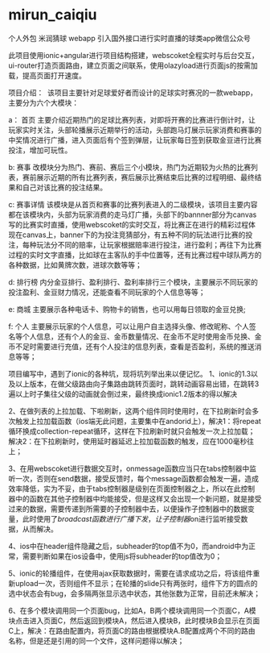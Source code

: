 # mirun_caiqiu
个人外包 米润猜球 webapp  引入国外接口进行实时直播的球类app微信公众号

此项目使用ionic+angular进行项目结构搭建，webscoket全程实时与后台交互，ui-router打造页面路由，建立页面之间联系，使用olazyload进行页面js的按需加载，提高页面打开速度。

项目介绍：
  该项目主要针对足球爱好者而设计的足球实时赛况的一款webapp，主要分为六个大模块：
  
  a： 首页 主要介绍近期热门的足球比赛列表，对即将开赛的比赛进行倒计时，让玩家实时关注，头部轮播展示近期举行的活动，头部跑马灯展示玩家消费和赛事的中奖情况进行广播，进入页面后有个签到弹层，让玩家每日签到获取金豆进行比赛投注，增加可玩性。
  
  
  b: 赛事 改模块分为热门、赛前、赛后三个小模块，热门为近期较为火热的比赛列表，赛前展示近期的所有比赛列表，赛后展示比赛结束后比赛的过程明细、最终结果和自己对该比赛的投注结果。
  
  
  c: 赛事详情 该模块是从首页和赛事的比赛列表进入的二级模块，该项目主要内容都在该模块内，头部为玩家消费的走马灯广播，头部下的bannner部分为canvas写的比赛实时直播，使用webscoket的实时交互，将比赛正在进行的精彩过程体现在canvas上，banner下的为投注竞猜部分，有五种不同的玩法进行比赛的投注，每种玩法分不同的赔率，让玩家根据赔率进行投注，进行盈利；再往下为比赛过程的实时文字直播，比如球在主客队的手中位置等，还有比赛过程中球队两方的各种数据，比如黄牌次数，进球次数等等；
  
  
  d: 排行榜 内分金豆排行、盈利排行、盈利率排行三个模块，主要展示不同玩家的投注盈利、金豆财力情况，还能查看不同玩家的个人信息等等；
 
 
 e: 商城 主要展示各种电话卡、购物卡的销售，也可以用每日领取的金豆兑换;
 
 f: 个人 主要展示玩家的个人信息，可以让用户自主选择头像、修改昵称、个人签名等个人信息，还有个人的金豆、金币数量情况、在金币不足时使用金币兑换、金币不足时需要进行充值，还有个人投注的信息列表，查看是否盈利，系统的推送消息等等；


项目编写中，遇到了ionic的各种坑，现将坑列举出来以便记忆。
1、ionic的1.3以及以上版本，在做父级路由向子集路由跳转页面时，跳转动画容易出错，在跳转3遍以上时子集往父级的动画就会倒过来，最终换成ionic1.2版本的得以解决

2、在做列表的上拉加载、下啦刷新，这两个组件同时使用时，在下拉刷新时会多次触发上拉加载函数（ios端无此问题，主要集中在andorid上），解决1：将repeat循环换成collection-repeat循环，这样在下拉刷新时就只会触发一次上拉加载；解决2：在下拉刷新时，使用延时器延迟上拉加载函数的触发，应在1000毫秒往上；

3、在用webscoket进行数据交互时，onmessage函数应当只在tabs控制器中监听一次，否则在send数据，接受反馈时，每个message函数都会触发一遍，造成效率降低，实为不妥，由于tabs控制器是级别在页面控制器之上，所以在此控制器中的函数在其他子控制器中均能接受，但是这样又会出现一个新问题，就是接受过来的数据，需要传递到所需要的子控制器中去，以便操作子控制器中的数据变量，此时使用了$broadcast函数进行广播下发，让子控制器$on进行监听接受数据，从而解决。


4、ios中在header组件隐藏之后，subheader的top值不为0，而android中为正常，需要判断如果在ios设备中，使用js将subheader的top值改为0；

5、ionic的轮播组件，在使用ajax获取数据时，需要在请求成功之后，将该组件重新upload一次，否则组件不显示；在轮播的slide只有两张时，组件下方的圆点的选中状态会有bug，会多隔两张显示选中状态，其他张数为正常，目前还未解决；

6、在多个模块调用同一个页面bug，比如A，B两个模块调用同一个页面C，A模块点击进入页面C，然后返回到模块A，然后进入模块B，此时模块B会显示在页面C上，解决：在路由配置内，将页面C的路由根据模块A.B配置成两个不同的路由名称，但是还是引用的同一个文件，这样问题得以解决；

